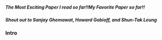 ##### **The Most Exciting Paper I read so far!!My Favorite Paper so far!!**
##### **Shout out to Sanjay Ghemawat, Howard Gobioff, and Shun-Tak Leung** 

### Intro
